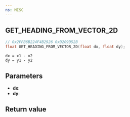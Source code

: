 ```yaml
---
ns: MISC
---
```

## GET_HEADING_FROM_VECTOR_2D

```c
// 0x2FFB6B224F4B2926 0xD209D52B
float GET_HEADING_FROM_VECTOR_2D(float dx, float dy);
```

```
dx = x1 - x2
dy = y1 - y2
```

## Parameters
* **dx**: 
* **dy**: 

## Return value
